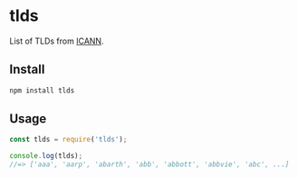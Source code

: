# tlds

List of TLDs from [ICANN](https://www.icann.org/resources/pages/tlds-2012-02-25-en).

## Install

```sh
npm install tlds
```

## Usage

```js
const tlds = require('tlds');

console.log(tlds);
//=> ['aaa', 'aarp', 'abarth', 'abb', 'abbott', 'abbvie', 'abc', ...]
```
